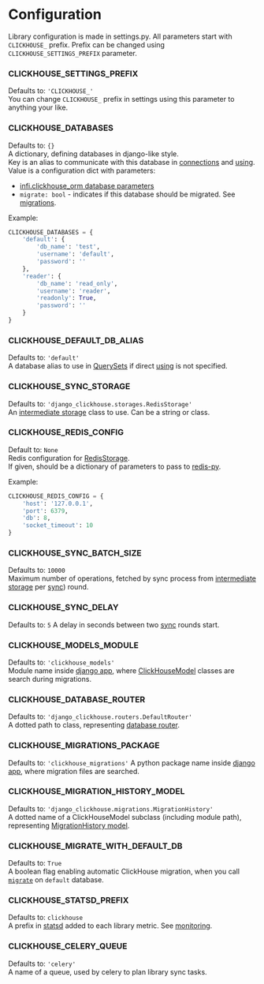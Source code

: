 # Configuration

Library configuration is made in settings.py. All parameters start with `CLICKHOUSE_` prefix.
Prefix can be changed using `CLICKHOUSE_SETTINGS_PREFIX` parameter.

### CLICKHOUSE_SETTINGS_PREFIX
Defaults to: `'CLICKHOUSE_'`  
You can change `CLICKHOUSE_` prefix in settings using this parameter to anything your like.

### CLICKHOUSE_DATABASES
Defaults to: `{}`  
A dictionary, defining databases in django-like style.  
Key is an alias to communicate with this database in [connections](databases.md#getting-database-objects) and [using](routing.md#settings-database-in-queryset).  
Value is a configuration dict with parameters:
* [infi.clickhouse_orm database parameters](https://github.com/Infinidat/infi.clickhouse_orm/blob/develop/docs/class_reference.md#database)
* `migrate: bool` - indicates if this database should be migrated. See [migrations](migrations.md).  

Example:
```python
CLICKHOUSE_DATABASES = {
    'default': {
        'db_name': 'test',
        'username': 'default',
        'password': ''
    },
    'reader': {
        'db_name': 'read_only',
        'username': 'reader',
        'readonly': True,
        'password': ''
    }   
}
```

### CLICKHOUSE_DEFAULT_DB_ALIAS
Defaults to: `'default'`  
A database alias to use in [QuerySets](queries.md) if direct [using](routing.md#settings-database-in-queryset) is not specified.

### CLICKHOUSE_SYNC_STORAGE
Defaults to: `'django_clickhouse.storages.RedisStorage'`  
An [intermediate storage](storages.md) class to use. Can be a string or class.

### CLICKHOUSE_REDIS_CONFIG
Default to: `None`  
Redis configuration for [RedisStorage](storages.md#redisstorage).  
If given, should be a dictionary of parameters to pass to [redis-py](https://redis-py.readthedocs.io/en/latest/#redis.Redis).    

Example:  
```python
CLICKHOUSE_REDIS_CONFIG = {
    'host': '127.0.0.1',
    'port': 6379,
    'db': 8,
    'socket_timeout': 10
}
```

### CLICKHOUSE_SYNC_BATCH_SIZE
Defaults to: `10000`  
Maximum number of operations, fetched by sync process from [intermediate storage](storages.md) per [sync](sync.md)) round.

### CLICKHOUSE_SYNC_DELAY
Defaults to: `5`
A delay in seconds between two [sync](synchronization.md) rounds start.

### CLICKHOUSE_MODELS_MODULE
Defaults to: `'clickhouse_models'`  
Module name inside [django app](https://docs.djangoproject.com/en/3.0/intro/tutorial01/), 
where [ClickHouseModel](models.md#clickhousemodel) classes are search during migrations.

### CLICKHOUSE_DATABASE_ROUTER
Defaults to: `'django_clickhouse.routers.DefaultRouter'`  
A dotted path to class, representing [database router](routing.md#router).

### CLICKHOUSE_MIGRATIONS_PACKAGE
Defaults to: `'clickhouse_migrations'`
A python package name inside [django app](https://docs.djangoproject.com/en/3.0/intro/tutorial01/), 
where migration files are searched.

### CLICKHOUSE_MIGRATION_HISTORY_MODEL
Defaults to: `'django_clickhouse.migrations.MigrationHistory'`  
A dotted name of a ClickHouseModel subclass (including module path),
 representing [MigrationHistory model](migrations.md#migrationhistory-clickhousemodel).

### CLICKHOUSE_MIGRATE_WITH_DEFAULT_DB
Defaults to: `True`  
A boolean flag enabling automatic ClickHouse migration, 
when you call [`migrate`](https://docs.djangoproject.com/en/2.2/ref/django-admin/#django-admin-migrate) on `default` database.

### CLICKHOUSE_STATSD_PREFIX
Defaults to: `clickhouse`  
A prefix in [statsd](https://pythonhosted.org/python-statsd/) added to each library metric. See [monitoring](monitoring.md).

### CLICKHOUSE_CELERY_QUEUE
Defaults to: `'celery'`  
A name of a queue, used by celery to plan library sync tasks.
